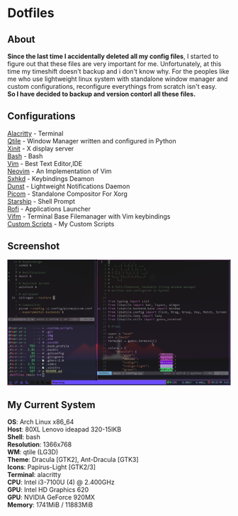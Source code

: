 # Dotfiles

## About

**Since the last time I accidentally deleted all my config files**, I started to figure out that these files are very important for me. Unfortunately, at this time my timeshift doesn't backup and i don't know why. For the peoples like me who use lightweight linux system with standalone window manager and custom configurations, reconfigure everythings from scratch isn't easy.<br/>
**So I have decided to backup and version contorl all these files.**<br/>



## Configurations
[Alacritty](.config/alacritty/alacritty.yml) - Terminal<br/>
[Qtile](.config/qtile/config.py) - Window Manager written and configured in Python<br/>
[Xinit](.xinitrc) - X display server<br/>
[Bash](.bashrc) - Bash<br/>
[Vim](.vimrc) - Best Text Editor,IDE<br/>
[Neovim](.config/nvim/init.vim) - An Implementation of Vim<br/>
[Sxhkd](.config/sxhkd/sxhkdrc) - Keybindings Deamon<br/>
[Dunst](.config/dunst/dunstrc) - Lightweight Notifications Daemon<br/>
[Picom](.config/picom/picom.conf) - Standalone Compositor For Xorg<br/>
[Starship](.config/starship.toml) - Shell Prompt<br/>
[Rofi](.config/rofi/config.rasi) - Applications Launcher<br/>
[Vifm](.config/vifm/vifmrc) - Terminal Base Filemanager with Vim keybindings<br/>
[Custom Scripts](.custom_scripts) - My Custom Scripts



## Screenshot
![screenshot1](screenshot.png?raw=true)

## My Current System
**OS**: Arch Linux x86_64<br/>
**Host**: 80XL Lenovo ideapad 320-15IKB<br/> 
**Shell**: bash<br/> 
**Resolution**: 1366x768<br/> 
**WM**: qtile (LG3D)<br/> 
**Theme**: Dracula [GTK2], Ant-Dracula [GTK3]<br/> 
**Icons**: Papirus-Light [GTK2/3]<br/> 
**Terminal**: alacritty<br/> 
**CPU**: Intel i3-7100U (4) @ 2.400GHz<br/> 
**GPU**: Intel HD Graphics 620<br/> 
**GPU**: NVIDIA GeForce 920MX<br/> 
**Memory**: 1741MiB / 11883MiB<br/> 
